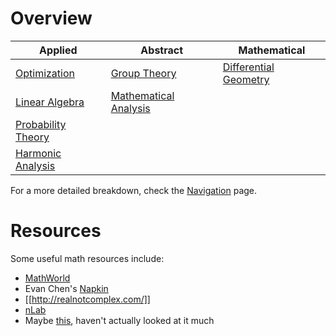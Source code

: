 # Overview

|Applied|Abstract|Mathematical|
|------|---------|-------------|
|[Optimization](./Mathematical-Optimization/)|[Group Theory](./Group-Theory/)|[Differential Geometry](./Differential-Geometry/)|
|[Linear Algebra](./Linear-Algebra/)|[Mathematical Analysis](./Mathematical-Analysis/)||
|[Probability Theory](./Probability-Theory/)|
|[Harmonic Analysis](./Harmonic-Analysis/)|





For a more detailed breakdown, check the [Navigation](./Navigation) page.

# Resources

Some useful math resources include:

* [MathWorld](https://mathworld.wolfram.com/)
* Evan Chen's [Napkin](https://web.evanchen.cc/napkin.html)
* [[http://realnotcomplex.com/]]
* [nLab](https://ncatlab.org/nlab/show/HomePage)
* Maybe [this](https://github.com/rossant/awesome-math), haven't actually looked at it much